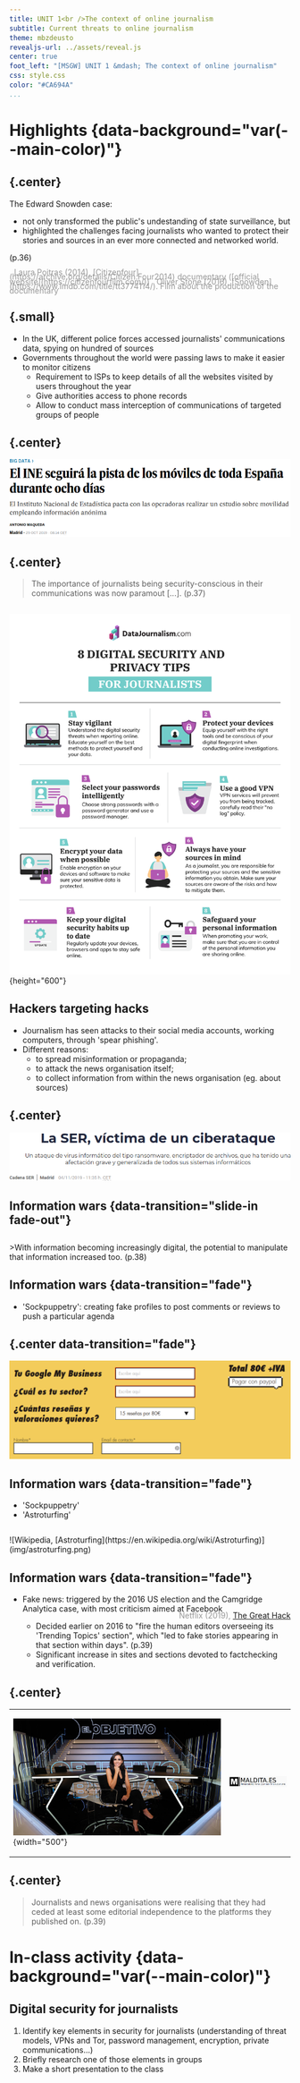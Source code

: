 ```yaml
---
title: UNIT 1<br />The context of online journalism
subtitle: Current threats to online journalism
theme: mbzdeusto
revealjs-url: ../assets/reveal.js
center: true
foot_left: "[MSGW] UNIT 1 &mdash; The context of online journalism"
css: style.css
color: "#CA694A"
...
```


# Highlights  {data-background="var(--main-color)"}

## {.center}

The Edward Snowden case:

- not only transformed the <span class="highlighted">public's undestanding of state surveillance</span>, but
- highlighted the challenges facing journalists who wanted to <span class="highlighted">protect their stories and sources</span> in an ever more connected and networked world.

<span class="sans">(p.36)</span>

<div class="sans small" style="text-align:left;line-height:.6em;color:#999;">
<i class="fa fa-film" style="padding-right:.6em;"></i> Laura Poitras (2014), [Citizenfour](https://archive.org/details/Citizen.Four2014) documentary ([official website](https://citizenfourfilm.com/))  
<i class="fa fa-film" style="padding-right:.6em;"></i> Oliver Stone (2016), [Snowden](https://www.imdb.com/title/tt3774114/). Film about the production of the documentary
</div>

## {.small}

- In the UK, different police forces accessed journalists' communications data, spying on hundred of sources
- Governments throughout the world were passing laws to make it easier to monitor citizens
    + Requirement to ISPs to keep details of all the websites visited by users throughout the year
    + Give authorities access to phone records
    + Allow to conduct mass interception of communications of targeted groups of people

## {.center}

![El País, [2019/10/29](https://elpais.com/economia/2019/10/28/actualidad/1572295148_688318.html)](img/ine-mobile-data.png)

## {.center}

>The importance of journalists being security-conscious in their communications was now paramout [...]. <span class="sans">(p.37)</span>

##

![](img/digital-security.png){height="600"}

## Hackers targeting hacks

- Journalism has seen attacks to their social media accounts, working computers, through 'spear phishing'.
- Different reasons:
    + to spread misinformation or propaganda;
    + to attack the news organisation itself;
    + to collect information from within the news organisation (eg. about sources)

## {.center}

![Cadena SER, [2019/11/4](https://cadenaser.com/ser/2019/11/04/sociedad/1572862102_968725.html)](img/ser-ciberataque.png)

## Information wars {data-transition="slide-in fade-out"}

<div style="margin-top:2em;"></div>
>With information becoming increasingly digital, the potential to manipulate that information increased too. <span class="sans">(p.38)</span>

## Information wars {data-transition="fade"}

- 'Sockpuppetry': creating fake profiles to post comments or reviews to push a particular agenda

## {.center data-transition="fade"}

![Screenshot of [Bussin.es](http://bussin.es), a website selling Google My Business reviews](img/bussines.png)

## Information wars {data-transition="fade"}

- 'Sockpuppetry'
- 'Astroturfing'

<div style="padding-bottom:1em;"></div>
![Wikipedia, [Astroturfing](https://en.wikipedia.org/wiki/Astroturfing)](img/astroturfing.png)


## Information wars {data-transition="fade"}

- Fake news: triggered by the 2016 US election and the Camgridge Analytica case, with most criticism aimed at Facebook <div class="sans small fragment" style="display:inline-block;float:right;line-height:.6em;color:#999;"> <i class="fa fa-film" style="padding-right:.6em;"></i> Netflix (2019), [The Great Hack](https://www.thegreathack.com/) </div> <div class="smaller">
    - Decided earlier on 2016 to "fire the human editors overseeing its 'Trending Topics' section", which "led to fake stories appearing in that section within days". <span class="sans">(p.39)</span> 
    - Significant increase in sites and sections devoted to factchecking and verification.
</div>



## {.center}


<table><tr><td>

![[El Objetivo](https://www.lasexta.com/programas/el-objetivo/)](img/elobjetivo.jpg){width="500"}

</td><td>

![[Maldita.es](http://maldita.es)](img/maldita.png)

</td></tr></table>

## {.center}

>Journalists and news organisations were realising that they had ceded at least some editorial independence to the platforms they published on. <span class="sans">(p.39)</span>

# In-class activity  {data-background="var(--main-color)"}

## Digital security for journalists

1. Identify key elements in security for journalists (understanding of threat models, VPNs and Tor, password management, encryption, private communications...)
2. Briefly research one of those elements in groups
3. Make a short presentation to the class